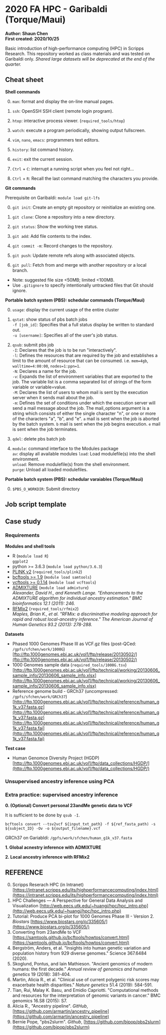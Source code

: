 # 2020 FA HPC - Garibaldi (Torque/Maui)

**Author: Shaun Chen**  
**First created: 2020/10/25**

Basic introduction of high-performance computing (HPC) in Scripps Research. This repository worked as class materials and was tested on Garibaldi only. *Shared large datasets will be deprecated at the end of the quarter.*

## Cheat sheet

**Shell commands**  

0. `man`: format and display the on-line manual pages.
0. `ssh`:  OpenSSH SSH client (remote login program).  
0. `htop`: interactive process viewer. (`required_tools/htop`)  
0. `watch`: execute a program periodically, showing output fullscreen.
0. `vim`, `nano`, `emacs`: programmers text editors.
0. `history`: list command history.
0. `exit`: exit the current session.

0. `Ctrl` + `C`: interrupt a running script when you feel not right...  
0. `Ctrl` + `R`: Recall the last command matching the characters you provide.

**Git commands**  

Prerequisite on Garibaldi: `module load git-lfs`

0. `git init`: Create an empty git repository or reinitialize an existing one.  
0. `git clone`: Clone a repository into a new directory.

0. `git status`: Show the working tree status.
0. `git add`: Add file contents to the index.
0. `git commit -m`: Record changes to the repository.
0. `git push`: Update remote refs along with associated objects.

0. `git pull`: Fetch from and merge with another repository or a local branch.

- Note: suggested file size <50MB; limited <100MB.
- Use `.gitignore` to specify intentionally untracked files that Git should ignore.

**Portable batch system (PBS): schedular commands (Torque/Maui)**  

0. `usage`: display the current usage of the entire cluster
0. `qstat`: show status of pbs batch jobs  
		`-f [job_id]`: Specifies that a full status display be written to standard out.  
		`-u [username]`: Specifies all of the user's job status.
0. `qsub`: submit pbs job  
		`-I`: Declares that the job is to be run "interactively".  
		`-l`: Defines the resources that are required by the job and establishes a limit to the amount of resource that can be consumed. i.e. `mem=4gb`, `walltime=4:00:00`, `nodes=1:ppn=1`.  
		`-N`: Declares a name for the job.  
		`-v`: Expands the list of environment variables that are exported to the job. The variable list is a comma separated list of strings of the form variable or variable=value.  
		`-M`: Declares the list of users to whom mail is sent by the execution server when it sends mail about the job.  
		`-m`: Defines the set of conditions under which the execution server will send a mail message about the job.  The mail_options argument is a string which consists of either the single character "n", or one or more of the characters "a", "b", and "e". `a` mail is sent when the job is aborted by the batch system. `b`  mail is sent when the job begins execution. `e`  mail is sent when the job terminates.  
0. `qdel`:  delete pbs batch job

0. `module`: command interface to the Modules package  
		`av`: display all available modules
		`load`: Load modulefile(s) into the shell environment.  
		`unload`:  Remove modulefile(s) from the shell environment.  
		`purge`: Unload all loaded modulefiles.  
		
**Portable batch system (PBS): schedular varaiables (Torque/Maui)**  

0. `$PBS_O_WORKDIR`: Submit directory


## Job script template



## Case study


### Requirements

**Modules and shell tools**  

- R (`module load R`)  
	`ggplot2`
- python >= 3.6.3 (`module load python/3.6.3`)
- [PLINK v2](https://www.cog-genomics.org/plink/2.0/) (`required_tools/plink2`)
- [bcftools >= 1.9](http://samtools.github.io/bcftools/bcftools.html) (`module load samtools`)
- [vcftools >= 0.1.14](http://vcftools.sourceforge.net/) (`module load vcftools`)
- [ADMIXTURE](http://dalexander.github.io/admixture/) (`module load admixture`)  
	_Alexander, David H., and Kenneth Lange. "Enhancements to the ADMIXTURE algorithm for individual ancestry estimation." BMC bioinformatics 12.1 (2011): 246._
- [RFMix2](https://github.com/slowkoni/rfmix) (`required_tools/rfmix2`)  
	_Maples, Brian K., et al. "RFMix: a discriminative modeling approach for rapid and robust local-ancestry inference." The American Journal of Human Genetics 93.2 (2013): 278-288._

**Datasets**  

- Phased 1000 Genomes Phase III as VCF.gz files (post-QCed: `/gpfs/sfchen/work/1000G`)
	[ftp://ftp.1000genomes.ebi.ac.uk/vol1/ftp/release/20130502/](ftp://ftp.1000genomes.ebi.ac.uk/vol1/ftp/release/20130502/)
- 1000 Genomes sample data (`required_tools/1000G.tsv`)
	[http://ftp.1000genomes.ebi.ac.uk/vol1/ftp/technical/working/20130606_sample_info/20130606_sample_info.xlsx](http://ftp.1000genomes.ebi.ac.uk/vol1/ftp/technical/working/20130606_sample_info/20130606_sample_info.xlsx)
- Reference genome build - GRCh37 (uncompressed: `/gpfs/sfchen/work/GRCh37`)
	[http://ftp.1000genomes.ebi.ac.uk/vol1/ftp/technical/reference/human_g1k_v37.fasta.gz](http://ftp.1000genomes.ebi.ac.uk/vol1/ftp/technical/reference/human_g1k_v37.fasta.gz)
	[http://ftp.1000genomes.ebi.ac.uk/vol1/ftp/technical/reference/human_g1k_v37.fasta.fai](http://ftp.1000genomes.ebi.ac.uk/vol1/ftp/technical/reference/human_g1k_v37.fasta.fai)


**Test case**

- Human Genomce Diversity Project (HGDP)  
	[http://ftp.1000genomes.ebi.ac.uk/vol1/ftp/data_collections/HGDP/](http://ftp.1000genomes.ebi.ac.uk/vol1/ftp/data_collections/HGDP/)

### Unsupervised ancestry inference using PCA



### Extra practice: supervised ancestry inference

**0. (Optional) Convert personal 23andMe genetic data to VCF**

It is sufficient to be done by `qsub -I`.

```
bcftools convert --tsv2vcf ${input_txt_path} -f ${ref_fasta_path) -s ${subject_ID} -Ov -o ${output_filename}.vcf
```

GRCh37 on Gariabldi: `/gpfs/work/sfchen/human_g1k_v37.fasta`

**1. Global acnestry inference with ADMIXTURE**  

**2. Local ancestry inference with RFMix2**  



## REFERENCE

0. Scripps Reserach HPC (in Intranet) [https://intranet.scripps.edu/its/highperformancecomputing/index.html](https://intranet.scripps.edu/its/highperformancecomputing/index.html)
0. HPC Challenges — A Perspective for General Data Analysis and Visualization [http://web.eecs.utk.edu/~huangj/hpc/hpc_intro.php](http://web.eecs.utk.edu/~huangj/hpc/hpc_intro.php)
0. Tutorial: Produce PCA bi-plot for 1000 Genomes Phase III - Version 2. *Biostars*  [https://www.biostars.org/p/335605/](https://www.biostars.org/p/335605/)
0. Converting from 23andMe to VCF [https://samtools.github.io/bcftools/howtos/convert.html](https://samtools.github.io/bcftools/howtos/convert.html)
0. Bergström, Anders, et al. "Insights into human genetic variation and population history from 929 diverse genomes." Science 367.6484 (2020).
0. Skoglund, Pontus, and Iain Mathieson. "Ancient genomics of modern humans: the first decade." *Annual review of genomics and human genetics* 19 (2018): 381-404.
0. Martin, Alicia R., et al. "Clinical use of current polygenic risk scores may exacerbate health disparities." *Nature genetics* 51.4 (2019): 584-591.
0. Tian, Rui, Malay K. Basu, and Emidio Capriotti. "Computational methods and resources for the interpretation of genomic variants in cancer." BMC genomics 16.S8 (2015): S7.
0. Alicia R., "Ancestry pipeline". *GitHub*, [https://github.com/armartin/ancestry_pipeline](https://github.com/armartin/ancestry_pipeline)
0. Bernie Pope, "pbs2slurm". *Github*, [https://github.com/bjpop/pbs2slurm](https://github.com/bjpop/pbs2slurm)